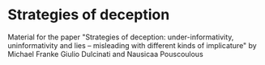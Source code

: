 # Strategies of deception

Material for the paper "Strategies of deception: under-informativity, uninformativity and lies – misleading with different kinds of implicature" by Michael Franke Giulio Dulcinati and Nausicaa Pouscoulous
